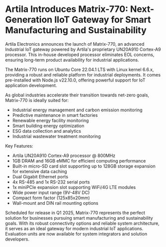 # Artila Introduces Matrix-770: Next-Generation IIoT Gateway for Smart Manufacturing and Sustainability

Artila Electronics announces the launch of Matrix-770, an advanced Industrial IoT gateway powered by Artila's proprietary UN20A910 Cortex-A9 processor. This in-house developed processor eliminates EOL concerns, ensuring long-term product availability for industrial applications.

The Matrix-770 runs on Ubuntu Core 22.04.1 LTS with Linux kernel 6.6.x, providing a robust and reliable platform for industrial deployments. It comes pre-installed with Node.js v22.10.0, offering powerful support for IoT application development.

As global industries accelerate their transition towards net-zero goals, Matrix-770 is ideally suited for:
- Industrial energy management and carbon emission monitoring
- Predictive maintenance in smart factories
- Renewable energy facility monitoring
- Smart building energy optimization
- ESG data collection and analytics
- Industrial wastewater treatment monitoring

Key Features:
- Artila UN20A910 Cortex-A9 processor @ 800MHz
- 1GB DRAM and 16GB eMMC for efficient computing performance
- Built-in micro-SD card slot supporting up to 128GB storage expansion for extensive data caching
- Dual Gigabit Ethernet ports
- 4x RS-485 and 1x RS-232 serial ports
- 1x miniPCIe expansion slot supporting WiFi/4G LTE modules
- Wide power input range (9V-48V DC)
- Compact form factor (125x85x20mm)
- Wall-mount and DIN rail mounting options

Scheduled for release in Q1 2025, Matrix-770 represents the perfect solution for businesses pursuing smart manufacturing and sustainability goals. With its robust connectivity options and reliable system architecture, it serves as an ideal gateway for modern industrial IoT applications. Evaluation units are now available for system integrators and solution developers.
